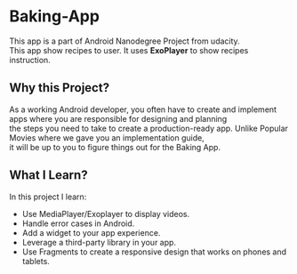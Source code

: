 # Baking-App
This app is a part of Android Nanodegree Project from udacity.<br>
This app show recipes to user. It uses __ExoPlayer__ to show recipes instruction.
## Why this Project?
As a working Android developer, you often have to create and implement apps where you are responsible for designing and planning<br>
the steps you need to take to create a production-ready app. Unlike Popular Movies where we gave you an implementation guide,<br>
it will be up to you to figure things out for the Baking App. 
## What I Learn?

In this project I learn:

   - Use MediaPlayer/Exoplayer to display videos.
   - Handle error cases in Android.
   - Add a widget to your app experience.
   - Leverage a third-party library in your app.
   - Use Fragments to create a responsive design that works on phones and tablets.
